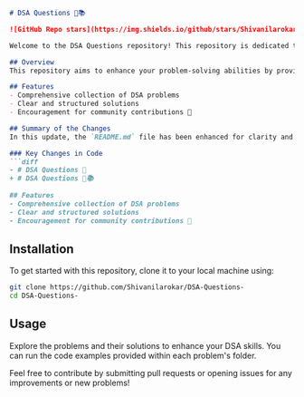 ```markdown
# DSA Questions 🤖📚

![GitHub Repo stars](https://img.shields.io/github/stars/Shivanilarokar/DSA-Questions-) ![GitHub forks](https://img.shields.io/github/forks/Shivanilarokar/DSA-Questions-) ![GitHub issues](https://img.shields.io/github/issues/Shivanilarokar/DSA-Questions-)

Welcome to the DSA Questions repository! This repository is dedicated to helping you improve your Data Structures and Algorithms (DSA) skills through a comprehensive collection of problems and structured solutions.

## Overview
This repository aims to enhance your problem-solving abilities by providing a well-organized collection of DSA problems along with their solutions.

## Features
- Comprehensive collection of DSA problems
- Clear and structured solutions
- Encouragement for community contributions 🤝

## Summary of the Changes
In this update, the `README.md` file has been enhanced for clarity and presentation. The following key changes were made:

### Key Changes in Code
```diff
- # DSA Questions 🤖
+ # DSA Questions 🤖📚
 
## Features
- Comprehensive collection of DSA problems
- Clear and structured solutions
- Encouragement for community contributions 🤝
```

## Installation
To get started with this repository, clone it to your local machine using:

```bash
git clone https://github.com/Shivanilarokar/DSA-Questions-
cd DSA-Questions-
```

## Usage
Explore the problems and their solutions to enhance your DSA skills. You can run the code examples provided within each problem's folder.

Feel free to contribute by submitting pull requests or opening issues for any improvements or new problems!
```